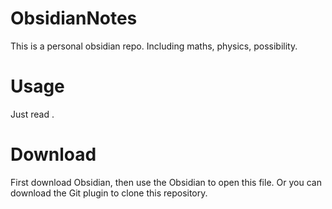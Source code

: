 # ObsidianNotes
This is a personal obsidian repo.
Including maths, physics, possibility.

# Usage
Just read .

# Download
First download Obsidian, then use the Obsidian to open this file.
Or you can download the Git plugin to clone this repository.

